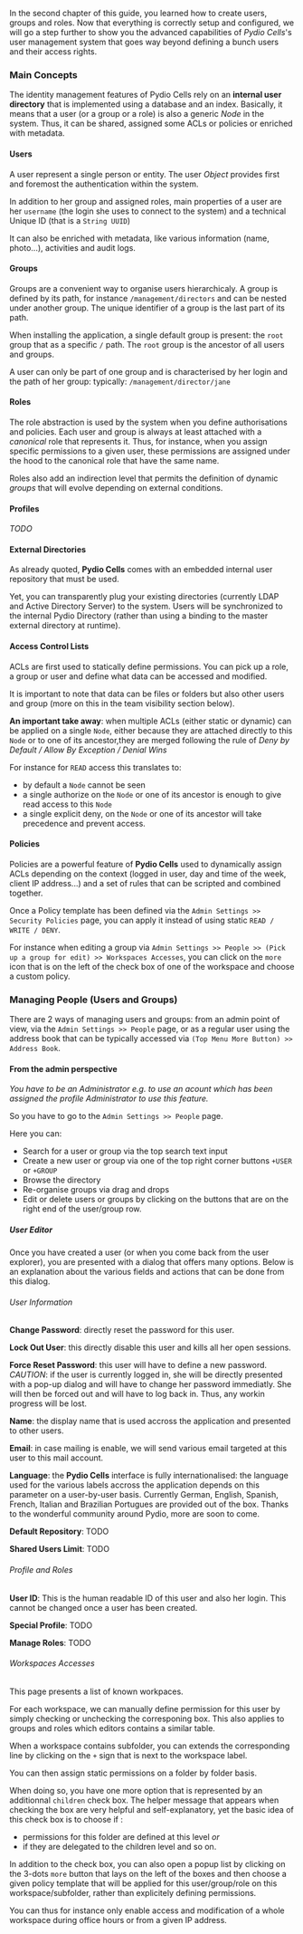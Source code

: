 
In the second chapter of this guide, you learned how to create users, groups and roles.
Now that everything is correctly setup and configured, we will go a step further to show you the advanced capabilities of *Pydio Cells*'s user management system that goes way beyond defining a bunch users and their access rights. 

### Main Concepts
 
The identity management features of Pydio Cells rely on an **internal user directory** that is implemented using a database and an index.
Basically, it means that a user (or a group or a role) is also a generic *Node* in the system. 
Thus, it can be shared, assigned some ACLs or policies or enriched with metadata.

#### Users

A user represent a single person or entity. The user _Object_ provides first and foremost the authentication within the system. 

In addition to her group and assigned roles, main properties of a user are her `username` (the login she uses to connect to the system) and a technical Unique ID (that is a `String UUID`) 

It can also be enriched with metadata, like various information (name, photo...), activities and audit logs.

#### Groups

Groups are a convenient way to organise users hierarchicaly.
A group is defined by its path, for instance `/management/directors` and can be nested under another group. The unique identifier of a group is the last part of its path.

When installing the application, a single default group is present: the `root` group that as a specific `/` path. The `root` group is the ancestor of all users and groups.

A user can only be part of one group and is characterised by her login and the path of her group: typically:  `/management/director/jane`

#### Roles

The role abstraction is used by the system when you define authorisations and policies. Each user and group is always at least attached with a _canonical_ role that represents it.
Thus, for instance, when you assign specific permissions to a given user, these permissions are assigned under the hood to the canonical role that have the same name.

Roles also add an indirection level that permits the definition of dynamic _groups_ that will evolve depending on external conditions.

#### Profiles

*TODO*

#### External Directories

As already quoted, **Pydio Cells** comes with an embedded internal user repository that must be used.

Yet, you can transparently plug your existing directories (currently LDAP and Active Directory Server) to the system. Users will be synchronized to the internal Pydio Directory (rather than using a binding to the master external directory at runtime). 

#### Access Control Lists

ACLs are first used to statically define permissions. You can pick up a role, a group or user and define what data can be accessed and modified.

It is important to note that data can be files or folders but also other users and group (more on this in the team visibility section below).

**An important take away**: when multiple ACLs (either static or dynamic) can be applied on a single `Node`, either because they are attached directly to this `Node` or to one of its ancestor,they are merged following the rule of _Deny by Default / Allow By Exception / Denial Wins_

For instance for `READ` access this translates to:

- by default a `Node` cannot be seen
- a single authorize on the `Node` or one of its ancestor is enough to give read access to this `Node`
- a single explicit deny, on the `Node` or one of its ancestor will take precedence and prevent access.
 
#### Policies

Policies are a powerful feature of **Pydio Cells** used to dynamically assign ACLs depending on the context (logged in user, day and time of the week, client IP address...) and a set of rules that can be scripted and combined together.

Once a Policy template has been defined via the `Admin Settings >> Security Policies` page, you can apply it instead of using static `READ / WRITE / DENY`.

For instance when editing a group via `Admin Settings >> People >> (Pick up a group for edit) >> Workspaces Accesses`, you can click on the `more` icon that is on the left of the check box of one of the workspace and choose a custom policy.


### Managing People (Users and Groups)

There are 2 ways of managing users and groups: from an admin point of view, via the `Admin Settings >> People` page, or as a regular user using the address book that can be typically accessed via `(Top Menu More Button) >> Address Book`.

#### From the admin perspective

_You have to be an *Administrator* e.g. to use an acount which has been assigned the profile *Administrator* to use this feature._

So you have to go to the `Admin Settings >> People` page.

Here you can:

- Search for a user or group via the top search text input
- Create a new user or group via one of the top right corner buttons `+USER` or `+GROUP`
- Browse the directory
- Re-organise groups via drag and drops
- Edit or delete users or groups by clicking on the buttons that are on the right end of the user/group row.  

##### User Editor

Once you have created a user (or when you come back from the user explorer), you are presented with a dialog that offers many options. Below is an explanation about the various fields and actions that can be done from this dialog.

###### User Information

**Change Password**: directly reset the password for this user.

**Lock Out User**: this directly disable this user and kills all her open sessions.

**Force Reset Password**: this user will have to define a new password. *CAUTION*: if the user is currently logged in, she will be directly presented with a pop-up dialog and will have to change her password immediatly. She will then be forced out and will have to log back in. Thus, any workin progress will be lost.

**Name**: the display name that is used accross the application and presented to other users.

**Email**: in case mailing is enable, we will send various email targeted at this user to this mail account.

**Language**: the **Pydio Cells** interface is fully internationalised: the language used for the various labels accross the application depends on this parameter on a user-by-user basis. Currently German, English, Spanish, French, Italian and Brazilian Portugues are provided out of the box. Thanks to the wonderful community around Pydio, more are soon to come.

**Default Repository**: TODO

**Shared Users Limit**: TODO 

###### Profile and Roles

**User ID**: This is the human readable ID of this user and also her login. This cannot be changed once a user has been created.

**Special Profile**: TODO

**Manage Roles**: TODO

###### Workspaces Accesses

This page presents a list of known workpaces.

For each workspace, we can manually define permission for this user by simply checking or unchecking the corresponing box. This also applies to groups and roles which editors contains a similar table.

When a workspace contains subfolder, you can extends the corresponding line by clicking on the `+` sign that is next to the workspace label.

You can then assign static permissions on a folder by folder basis.

When doing so, you have one more option that is represented by an additionnal `children` check box. The helper message that appears when checking the box are very helpful and self-explanatory, yet the basic idea of this check box is to choose if :

- permissions for this folder are defined at this level
_or_
- if they are delegated to the children level and so on.

In addition to the check box, you can also open a popup list by clicking on the 3-dots `more` button that lays on the left of the boxes and then choose a given policy template that will be applied for this user/group/role on this workspace/subfolder, rather than explicitely defining permissions.

You can thus for instance only enable access and modification of a whole workspace during office hours or from a given IP address.  




